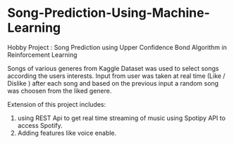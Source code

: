 # Song-Prediction-Using-Machine-Learning
Hobby Project : Song Prediction using Upper Confidence Bond Algorithm in Reinforcement Learning


Songs of various generes from Kaggle Dataset was used to select songs according the users interests.
Input from user was taken at real time  (Like / Dislike ) after each song and based on the previous input a random song was choosen from the liked genere.

Extension of this project includes:
1. using REST Api to get real time streaming of music using Spotipy API to access Spotify.
2. Adding features like voice enable.

